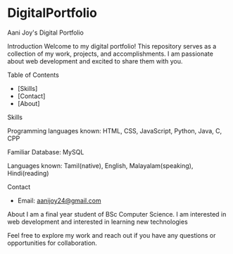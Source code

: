 # DigitalPortfolio
Aani Joy's Digital Portfolio

Introduction
Welcome to my digital portfolio! This repository serves as a collection of my work, projects, and accomplishments. I am passionate about web development and excited to share them with you.

Table of Contents
- [Skills]
- [Contact]
- [About]

Skills

Programming languages known: HTML, CSS, JavaScript, Python, Java, C, CPP

Familiar Database: MySQL

Languages known: Tamil(native), English, Malayalam(speaking), Hindi(reading)

Contact
- Email: aanijoy24@gmail.com

About
I am a final year student of BSc Computer Science. I am interested in web development and interested in learning new technologies 


Feel free to explore my work and reach out if you have any questions or opportunities for collaboration.
